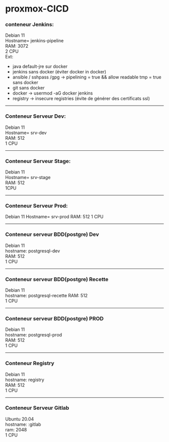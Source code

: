 # proxmox-CICD

### conteneur Jenkins:  
Debian 11  
Hostname= jenkins-pipeline  
RAM: 3072  
2 CPU  
Ext:    
  - java default-jre sur docker  
  - jenkins sans docker (éviter docker in docker)  
  - ansible / sshpass /gpg -> pipelining = true && allow   readable tmp = true sans docker  
  - git sans docker  
  - docker -> usermod -aG docker jenkins  
  - registry -> insecure registries (évite de générer des certificats ssl)  

***

### Conteneur Serveur Dev:  
Debian 11  
Hostname= srv-dev  
RAM: 512  
1 CPU  

***

### Conteneur Serveur Stage:  
Debian 11  
Hostname= srv-stage  
RAM: 512  
1CPU  

***

### Conteneur Serveur Prod:
Debian 11
Hostname= srv-prod
RAM: 512
1 CPU

***

### Conteneur serveur BDD(postgre) Dev  
Debian 11  
hostname: postgresql-dev  
RAM: 512  
1 CPU  

***

### Conteneur serveur BDD(postgre) Recette
Debian 11  
hostname: postgresql-recette
RAM: 512  
1 CPU  

***

### Conteneur serveur BDD(postgre) PROD  
Debian 11  
hostname: postgresql-prod  
RAM: 512  
1 CPU  

***

### Conteneur Registry  

Debian 11  
hostname: registry  
RAM: 512  
1 CPU  

***

### Conteneur Serveur Gitlab  

Ubuntu 20.04  
hostname: :gitlab  
ram: 2048  
1 CPU  
